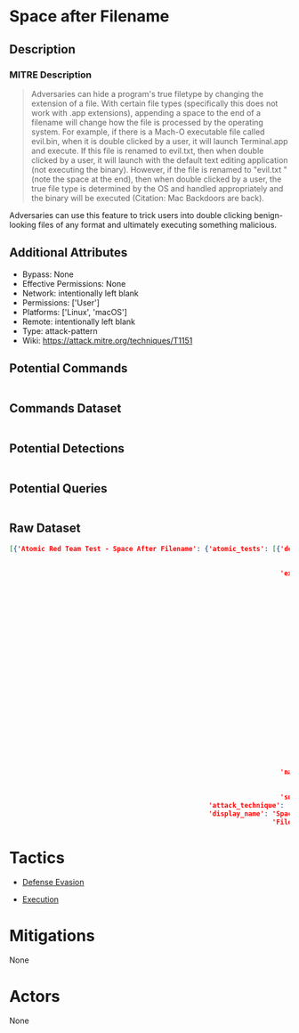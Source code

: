 
# Space after Filename

## Description

### MITRE Description

> Adversaries can hide a program's true filetype by changing the extension of a file. With certain file types (specifically this does not work with .app extensions), appending a space to the end of a filename will change how the file is processed by the operating system. For example, if there is a Mach-O executable file called evil.bin, when it is double clicked by a user, it will launch Terminal.app and execute. If this file is renamed to evil.txt, then when double clicked by a user, it will launch with the default text editing application (not executing the binary). However, if the file is renamed to "evil.txt " (note the space at the end), then when double clicked by a user, the true file type is determined by the OS and handled appropriately and the binary will be executed (Citation: Mac Backdoors are back). 

Adversaries can use this feature to trick users into double clicking benign-looking files of any format and ultimately executing something malicious.

## Additional Attributes

* Bypass: None
* Effective Permissions: None
* Network: intentionally left blank
* Permissions: ['User']
* Platforms: ['Linux', 'macOS']
* Remote: intentionally left blank
* Type: attack-pattern
* Wiki: https://attack.mitre.org/techniques/T1151

## Potential Commands

```

```

## Commands Dataset

```

```

## Potential Detections

```json

```

## Potential Queries

```json

```

## Raw Dataset

```json
[{'Atomic Red Team Test - Space After Filename': {'atomic_tests': [{'description': 'Space '
                                                                                   'After '
                                                                                   'Filename\n',
                                                                    'executor': {'name': 'manual',
                                                                                 'steps': '1. '
                                                                                          'echo '
                                                                                          "'#!/bin/bash\\necho "
                                                                                          '"print '
                                                                                          '\\"hello, '
                                                                                          'world!\\"" '
                                                                                          '| '
                                                                                          "/usr/bin/python\\nexit' "
                                                                                          '> '
                                                                                          'execute.txt '
                                                                                          '&& '
                                                                                          'chmod '
                                                                                          '+x '
                                                                                          'execute.txt\n'
                                                                                          '\n'
                                                                                          '2. '
                                                                                          'mv '
                                                                                          'execute.txt '
                                                                                          '"execute.txt '
                                                                                          '"\n'
                                                                                          '\n'
                                                                                          '3. '
                                                                                          './execute.txt\\ \n'},
                                                                    'name': 'Space '
                                                                            'After '
                                                                            'Filename',
                                                                    'supported_platforms': ['macos']}],
                                                  'attack_technique': 'T1151',
                                                  'display_name': 'Space After '
                                                                  'Filename'}}]
```

# Tactics


* [Defense Evasion](../tactics/Defense-Evasion.md)

* [Execution](../tactics/Execution.md)
    

# Mitigations

None

# Actors

None
